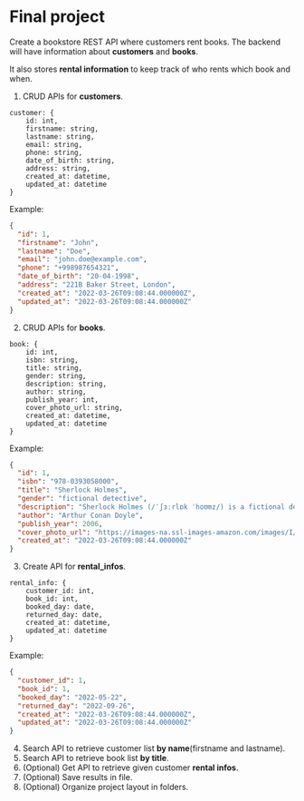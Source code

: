 # Final project

Create a bookstore REST API where customers rent books. The backend will have information about **customers** and **books**.

It also stores **rental information** to keep track of who rents which book and when.

1. CRUD APIs for **customers**.
```
customer: {
    id: int,
    firstname: string,
    lastname: string,
    email: string,
    phone: string,
    date_of_birth: string,
    address: string,
    created_at: datetime,
    updated_at: datetime
}
```
Example:
```json
{
  "id": 1,
  "firstname": "John",
  "lastname": "Doe",
  "email": "john.doe@example.com",
  "phone": "+998987654321",
  "date_of_birth": "20-04-1998",
  "address": "221B Baker Street, London",
  "created_at": "2022-03-26T09:08:44.000000Z",
  "updated_at": "2022-03-26T09:08:44.000000Z"
}
```

2. CRUD APIs for **books**.
```
book: {
    id: int,
    isbn: string,
    title: string,
    gender: string,
    description: string,
    author: string,
    publish_year: int,
    cover_photo_url: string,
    created_at: datetime,
    updated_at: datetime
}
```
Example:
```json
{
  "id": 1,
  "isbn": "978-0393058000",
  "title": "Sherlock Holmes",
  "gender": "fictional detective",
  "description": "Sherlock Holmes (/ˈʃɜːrlɒk ˈhoʊmz/) is a fictional detective created by British author Sir Arthur Conan Doyle. Referring to himself as a consulting detective in the stories, Holmes is known for his proficiency with observation, deduction, forensic science and logical reasoning that borders on the fantastic, which he employs when investigating cases for a wide variety of clients, including Scotland Yard.",
  "author": "Arthur Conan Doyle",
  "publish_year": 2006,
  "cover_photo_url": "https://images-na.ssl-images-amazon.com/images/I/91hJe52QzjL.jpg",
  "created_at": "2022-03-26T09:08:44.000000Z"
}
```
3. Create API for **rental_infos**.
```
rental_info: {
    customer_id: int,
    book_id: int,
    booked_day: date,
    returned_day: date,
    created_at: datetime,
    updated_at: datetime
}
```
Example:
```json
{
  "customer_id": 1,
  "book_id": 1,
  "booked_day": "2022-05-22",
  "returned_day": "2022-09-26",
  "created_at": "2022-03-26T09:08:44.000000Z",
  "updated_at": "2022-03-26T09:08:44.000000Z"
}
```
4. Search API to retrieve customer list **by name**(firstname and lastname).
5. Search API to retrieve book list **by title**.
6. (Optional) Get API to retrieve given customer **rental infos**.
7. (Optional) Save results in file.
8. (Optional) Organize project layout in folders.